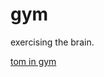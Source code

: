 # gym
exercising the brain.

[tom in gym](https://tenor.com/view/gym-buff-workout-fitness-tom-and-jerry-gif-10588717)